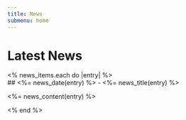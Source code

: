```yaml
---
title: News
submenu: home
---
```


Latest News
===========

<div id="news">
<% news_items.each do |entry| %>

<div class="news-item">
## <%= news_date(entry) %> - <%= news_title(entry) %>

<%= news_content(entry) %>

</div>
<% end %>

</div>
